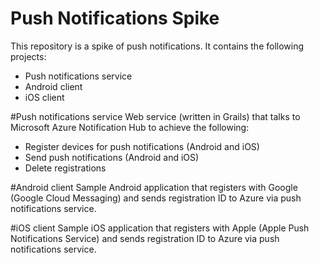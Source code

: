 Push Notifications Spike
==================
This repository is a spike of push notifications. It contains the following projects:
- Push notifications service
- Android client
- iOS client

#Push notifications service
Web service (written in Grails) that talks to Microsoft Azure Notification Hub to achieve the following:
- Register devices for push notifications (Android and iOS)
- Send push notifications (Android and iOS)
- Delete registrations

#Android client
Sample Android application that registers with Google (Google Cloud Messaging) and sends registration ID to Azure via push notifications service.

#iOS client
Sample iOS application that registers with Apple (Apple Push Notifications Service) and sends registration ID to Azure via push notifications service.
